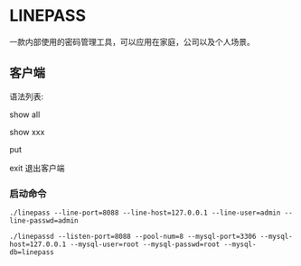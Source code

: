 #  LINEPASS
一款内部使用的密码管理工具，可以应用在家庭，公司以及个人场景。

## 客户端
语法列表:

show all 

show xxx 

put

exit 退出客户端

### 启动命令
```
./linepass --line-port=8088 --line-host=127.0.0.1 --line-user=admin --line-passwd=admin
```

```
./linepassd --listen-port=8088 --pool-num=8 --mysql-port=3306 --mysql-host=127.0.0.1 --mysql-user=root --mysql-passwd=root --mysql-db=linepass
```
